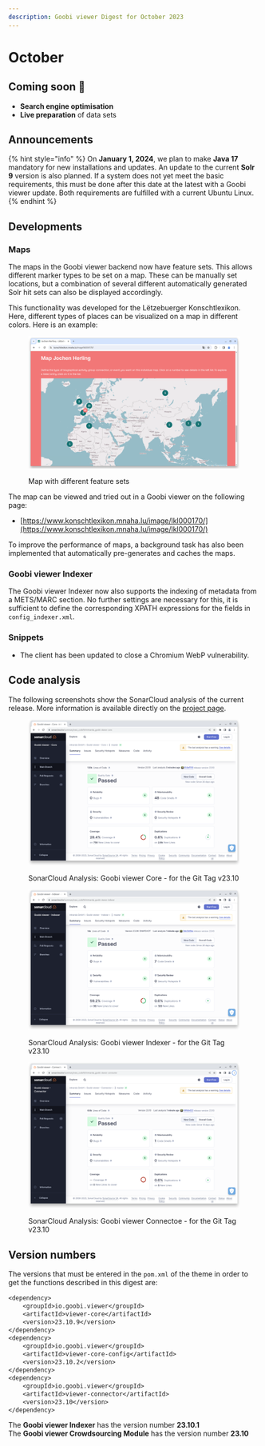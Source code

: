 ```yaml
---
description: Goobi viewer Digest for October 2023
---
```


# October

## Coming soon :rocket:&#x20;

* **Search engine optimisation**
* **Live preparation** of data sets

## Announcements

{% hint style="info" %}
On **January 1, 2024**, we plan to make **Java 17** mandatory for new installations and updates. An update to the current **Solr 9** version is also planned. If a system does not yet meet the basic requirements, this must be done after this date at the latest with a Goobi viewer update. Both requirements are fulfilled with a current Ubuntu Linux.
{% endhint %}

## Developments

### Maps

The maps in the Goobi viewer backend now have feature sets. This allows different marker types to be set on a map. These can be manually set locations, but a combination of several different automatically generated Solr hit sets can also be displayed accordingly.&#x20;

This functionality was developed for the Lëtzebuerger Konschtlexikon. Here, different types of places can be visualized on a map in different colors. Here is an example:

<figure><img src="../.gitbook/assets/23.10_maps-featuresets.png" alt=""><figcaption><p>Map with different feature sets</p></figcaption></figure>

The map can be viewed and tried out in a Goobi viewer on the following page:

* [https://www.konschtlexikon.mnaha.lu/image/lkl000170/](https://www.konschtlexikon.mnaha.lu/image/lkl000170/)

To improve the performance of maps, a background task has also been implemented that automatically pre-generates and caches the maps.

### Goobi viewer Indexer

The Goobi viewer Indexer now also supports the indexing of metadata from a METS/MARC section. No further settings are necessary for this, it is sufficient to define the corresponding XPATH expressions for the fields in `config_indexer.xml`.

### Snippets

* The client has been updated to close a Chromium WebP vulnerability.

## Code analysis

The following screenshots show the SonarCloud analysis of the current release. More information is available directly on the [project page](https://sonarcloud.io/organizations/intranda/projects).

<figure><img src="../.gitbook/assets/23.10_sonar-core.png" alt=""><figcaption><p>SonarCloud Analysis: Goobi viewer Core - for the Git Tag v23.10</p></figcaption></figure>

<figure><img src="../.gitbook/assets/23.10_sonar-indexer.png" alt=""><figcaption><p>SonarCloud Analysis: Goobi viewer Indexer - for the Git Tag v23.10</p></figcaption></figure>

<figure><img src="../.gitbook/assets/23.10_sonar-connector.png" alt=""><figcaption><p>SonarCloud Analysis: Goobi viewer Connectoe - for the Git Tag v23.10</p></figcaption></figure>

## Version numbers&#x20;

The versions that must be entered in the `pom.xml` of the theme in order to get the functions described in this digest are:

```markup
<dependency>
    <groupId>io.goobi.viewer</groupId>
    <artifactId>viewer-core</artifactId>
    <version>23.10.9</version>
</dependency>
<dependency>
    <groupId>io.goobi.viewer</groupId>
    <artifactId>viewer-core-config</artifactId>
    <version>23.10.2</version>
</dependency>
<dependency>
    <groupId>io.goobi.viewer</groupId>
    <artifactId>viewer-connector</artifactId>
    <version>23.10</version>
</dependency>
```

The **Goobi viewer Indexer** has the version number **23.10.1**\
The **Goobi viewer Crowdsourcing Module** has the version number **23.10**
